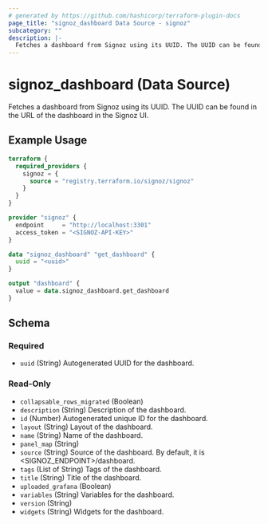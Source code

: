 ```yaml
---
# generated by https://github.com/hashicorp/terraform-plugin-docs
page_title: "signoz_dashboard Data Source - signoz"
subcategory: ""
description: |-
  Fetches a dashboard from Signoz using its UUID. The UUID can be found in the URL of the dashboard in the Signoz UI.
---
```


# signoz_dashboard (Data Source)

Fetches a dashboard from Signoz using its UUID. The UUID can be found in the URL of the dashboard in the Signoz UI.

## Example Usage

```terraform
terraform {
  required_providers {
    signoz = {
      source = "registry.terraform.io/signoz/signoz"
    }
  }
}

provider "signoz" {
  endpoint     = "http://localhost:3301"
  access_token = "<SIGNOZ-API-KEY>"
}

data "signoz_dashboard" "get_dashboard" {
  uuid = "<uuid>"
}

output "dashboard" {
  value = data.signoz_dashboard.get_dashboard
}
```

<!-- schema generated by tfplugindocs -->
## Schema

### Required

- `uuid` (String) Autogenerated UUID for the dashboard.

### Read-Only

- `collapsable_rows_migrated` (Boolean)
- `description` (String) Description of the dashboard.
- `id` (Number) Autogenerated unique ID for the dashboard.
- `layout` (String) Layout of the dashboard.
- `name` (String) Name of the dashboard.
- `panel_map` (String)
- `source` (String) Source of the dashboard. By default, it is <SIGNOZ_ENDPOINT>/dashboard.
- `tags` (List of String) Tags of the dashboard.
- `title` (String) Title of the dashboard.
- `uploaded_grafana` (Boolean)
- `variables` (String) Variables for the dashboard.
- `version` (String)
- `widgets` (String) Widgets for the dashboard.
